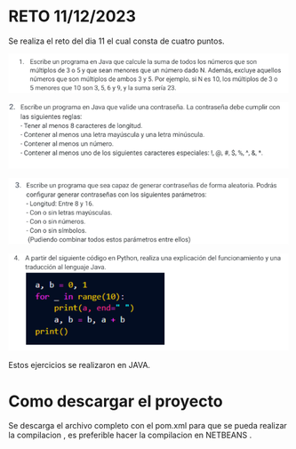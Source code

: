 # RETO 11/12/2023

Se realiza el reto del dia 11 el cual consta de cuatro puntos.

![Alt text](image.png)

![Alt text](image-1.png)

![Alt text](image-2.png)


![Alt text](image-3.png)


Estos ejercicios se realizaron en JAVA.

# Como descargar el proyecto 

Se descarga el archivo completo con el pom.xml para que se pueda realizar la compilacion , es preferible hacer la compilacion en NETBEANS . 